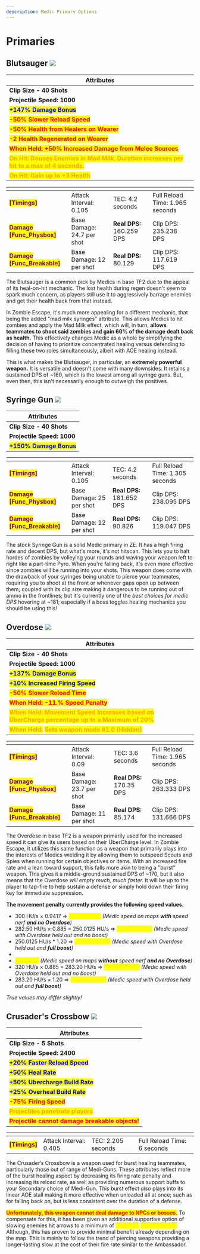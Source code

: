 ```yaml
---
description: Medic Primary Options
---
```


# Primaries

## Blutsauger   ![](<../../../.gitbook/assets/100px-Item\_icon\_Blutsauger (3).png>)

| Attributes                                                                                                                   |
| ---------------------------------------------------------------------------------------------------------------------------- |
| **Clip Size - 40 Shots**                                                                                                     |
| **Projectile Speed: 1000**                                                                                                   |
| <mark style="color:blue;">**+147% Damage Bonus**</mark>                                                                      |
| <mark style="color:red;">**-50% Slower Reload Speed**</mark>                                                                 |
| <mark style="color:red;">**-50% Health from Healers on Wearer**</mark>                                                       |
| <mark style="color:red;">**-2 Health Regenerated on Wearer**</mark>                                                          |
| <mark style="color:red;">**When Held: +50% Increased Damage from Melee Sources**</mark>                                      |
| <mark style="color:orange;">**On Hit: Douses Enemies in Mad Milk. Duration increases per hit to a max of 4 seconds.**</mark> |
| <mark style="color:orange;">**On Hit: Gain up to +3 Health**</mark>                                                          |

<table data-view="cards"><thead><tr><th></th><th></th><th></th><th></th></tr></thead><tbody><tr><td><mark style="color:purple;"><strong>[Timings]</strong></mark></td><td>Attack Interval: 0.105</td><td>TEC: 4.2 seconds</td><td>Full Reload Time: 1.965 seconds</td></tr><tr><td><mark style="color:purple;"><strong>Damage [Func_Physbox]</strong></mark></td><td>Base Damage: 24.7 per shot</td><td><strong>Real DPS:</strong> 160.259 DPS</td><td>Clip DPS: 235.238 DPS</td></tr><tr><td><mark style="color:purple;"><strong>Damage [Func_Breakable]</strong></mark></td><td>Base Damage: 12 per shot</td><td><strong>Real DPS:</strong> 80.129</td><td>Clip DPS: 117.619 DPS</td></tr></tbody></table>

The Blutsauger is a common pick by Medics in base TF2 due to the appeal of its heal-on-hit mechanic. The lost health during regen doesn't seem to spark much concern, as players still use it to aggressively barrage enemies and get their health back from that instead.&#x20;

In Zombie Escape, it's much more appealing for a different mechanic, that being the added "mad milk syringes" attribute. This allows Medics to hit zombies and apply the Mad Milk effect, which will, in turn, **allows teammates to shoot said zombies and gain 60% of the damage dealt back as health.** This effectively changes Medic as a whole by simplifying the decision of having to prioritize concentrated healing versus defending to filling these two roles simultaneously, albeit with AOE healing instead.

This is what makes the Blutsauger, in particular, an **extremely powerful weapon.** It is versatile and doesn't come with many downsides. It retains a sustained DPS of \~160, which is the lowest among all syringe guns. But, even then, this isn't necessarily enough to outweigh the positives.

## Syringe Gun   ![](<../../../.gitbook/assets/100px-Item\_icon\_Syringe\_Gun (3).png>)

| Attributes                                              |
| ------------------------------------------------------- |
| **Clip Size - 40 Shots**                                |
| **Projectile Speed: 1000**                              |
| <mark style="color:blue;">**+150% Damage Bonus**</mark> |

<table data-view="cards"><thead><tr><th></th><th></th><th></th><th></th></tr></thead><tbody><tr><td><mark style="color:purple;"><strong>[Timings]</strong></mark></td><td>Attack Interval: 0.105</td><td>TEC: 4.2 seconds</td><td>Full Reload Time: 1.305 seconds</td></tr><tr><td><mark style="color:purple;"><strong>Damage [Func_Physbox]</strong></mark></td><td>Base Damage: 25 per shot</td><td><strong>Real DPS:</strong> 181.652 DPS</td><td>Clip DPS: 238.095 DPS</td></tr><tr><td><mark style="color:purple;"><strong>Damage [Func_Breakable]</strong></mark></td><td>Base Damage: 12 per shot</td><td><strong>Real DPS:</strong> 90.826</td><td>Clip DPS: 119.047 DPS</td></tr></tbody></table>

The stock Syringe Gun is a solid Medic primary in ZE. It has a high firing rate and decent DPS, but what's more, it's not hitscan. This lets you to halt hordes of zombies by volleying your rounds and waving your weapon left to right like a part-time Pyro. When you're falling back, it's even more effective since zombies will be running into your shots. This weapon does come with the drawback of your syringes being unable to pierce your teammates, requiring you to shoot at the front or whenever gaps open up between them; coupled with its clip size making it dangerous to be running out of ammo in the frontlines; but it's currently one of the _best choices for medic DPS_ hovering at \~181; especially if a boss toggles healing mechanics you should be using this!

## Overdose   ![](<../../../.gitbook/assets/100px-Item\_icon\_Overdose (3).png>)

| Attributes                                                                                                                       |
| -------------------------------------------------------------------------------------------------------------------------------- |
| **Clip Size - 40 Shots**                                                                                                         |
| **Projectile Speed: 1000**                                                                                                       |
| <mark style="color:blue;">**+137% Damage Bonus**</mark>                                                                          |
| <mark style="color:blue;">**+10% Increased Firing Speed**</mark>                                                                 |
| <mark style="color:red;">**-50% Slower Reload Time**</mark>                                                                      |
| <mark style="color:red;">**When Held: -11.% Speed Penalty**</mark>                                                               |
| <mark style="color:orange;">**When Held: Movement Speed Increases based on ÜberCharge percentage up to a Maximum of 20%**</mark> |
| <mark style="color:orange;">**When Held:**</mark> <mark style="color:orange;">**Sets weapon mode #1.0 (Hidden)**</mark>          |

<table data-view="cards"><thead><tr><th></th><th></th><th></th><th></th></tr></thead><tbody><tr><td><mark style="color:purple;"><strong>[Timings]</strong></mark></td><td>Attack Interval: 0.09</td><td>TEC: 3.6 seconds</td><td>Full Reload Time: 1.965 seconds</td></tr><tr><td><mark style="color:purple;"><strong>Damage [Func_Physbox]</strong></mark></td><td>Base Damage: 23.7 per shot</td><td><strong>Real DPS:</strong> 170.35 DPS</td><td>Clip DPS: 263.333 DPS</td></tr><tr><td><mark style="color:purple;"><strong>Damage [Func_Breakable]</strong></mark></td><td>Base Damage: 11 per shot</td><td><strong>Real DPS:</strong> 85.174</td><td>Clip DPS: 131.666 DPS</td></tr></tbody></table>

The Overdose in base TF2 is a weapon primarily used for the increased speed it can give its users based on their ÜberCharge level. In Zombie Escape, it utilizes this same function as a weapon that primarily plays into the interests of Medics wielding it by allowing them to outspeed Scouts and Spies when running for certain objectives or items. With an increased fire rate and a lean toward support, this falls more akin to being a "burst" weapon. This gives it a middle-ground sustained DPS of \~170, but it also means that the Overdose _will empty much, much faster._ It will be up to the player to tap-fire to help sustain a defense or simply hold down their firing key for immediate suppression.

**The movement penalty currently provides the following speed values.**

* 300 HU/s × 0.9417 => <mark style="color:yellow;">**282.50 HU/s**</mark> _(Medic speed on maps **with** speed nerf **and no Overdose**)_&#x20;
* 282.50 HU/s × 0.885 = 250.0125 HU/s => <mark style="color:yellow;">**\*250.00 HU/s**</mark> _(Medic speed with Overdose held out and no boost)_
* 250.0125 HU/s \* 1.20 => <mark style="color:yellow;">**\*300.00 HU/s**</mark> _(Medic speed with Overdose held out and **full boost**)_
*
* <mark style="color:yellow;">**320 HU/s**</mark> _(Medic speed on maps **without** speed nerf **and no Overdose**)_
* 320 HU/s × 0.885 = 283.20 HU/s => <mark style="color:yellow;">**\*283.00 HU/s**</mark> _(Medic speed with Overdose held out and no boost)_
* 283.20 HU/s × 1.20 => <mark style="color:yellow;">**\*340.00 HU/s**</mark> _(Medic speed with Overdose held out and **full boost**)_

_True values may differ slightly!_

## Crusader's Crossbow   ![](<../../../.gitbook/assets/100px-Item\_icon\_Crusader's\_Crossbow (2).png>)

| Attributes                                                                      |
| ------------------------------------------------------------------------------- |
| **Clip Size - 5 Shots**                                                         |
| **Projectile Speed: 2400**                                                      |
| <mark style="color:blue;">**+20% Faster Reload Speed**</mark>                   |
| <mark style="color:blue;">**+50% Heal Rate**</mark>                             |
| <mark style="color:blue;">**+50% Ubercharge Build Rate**</mark>                 |
| <mark style="color:blue;">**+25% Overheal Build Rate**</mark>                   |
| <mark style="color:red;">**-75% Firing Speed**</mark>                           |
| <mark style="color:orange;">**Projectiles penetrate players**</mark>            |
| <mark style="color:red;">**Projectile cannot damage breakable objects!**</mark> |

<table data-view="cards"><thead><tr><th></th><th></th><th></th><th></th></tr></thead><tbody><tr><td><mark style="color:purple;"><strong>[Timings]</strong></mark></td><td>Attack Interval: 0.405</td><td>TEC: 2.205 seconds</td><td>Full Reload Time: 6 seconds</td></tr></tbody></table>

The Crusader’s Crossbow is a weapon used for burst healing teammates, particularly those out of range of Medi-Guns. These attributes reflect more of the burst healing aspect by decreasing its firing rate penalty and increasing its reload rate, as well as providing numerous support buffs to your Secondary choice of Medi-Gun. This burst effect _also_ plays into its linear AOE stall making it more effective when unloaded all at once; such as for falling back on, but is less consistent over the duration of a defense.

<mark style="color:red;">**Unfortunately, this weapon cannot deal damage to NPCs or bosses.**</mark> To compensate for this, it has been given an additional supportive option of slowing enemies hit arrows to a minimum of <mark style="color:yellow;">**270 HU/s**</mark> <mark style="color:yellow;">**for 3 seconds.**</mark> Although, this has proven to provide minimal benefit already depending on the map. This is mainly to follow the trend of piercing weapons providing a longer-lasting slow at the cost of their fire rate similar to the Ambassador.
